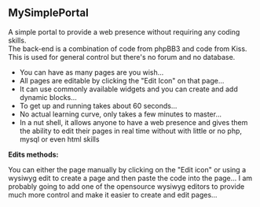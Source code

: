 MySimplePortal
--------------

A simple portal to provide a web presence without requiring any coding skills.   
The back-end is a combination of code from phpBB3 and code from Kiss.  
This is used for general control but there's no forum and no database.

* You can have as many pages are you wish...
* All pages are editable by clicking the "Edit Icon" on that page...
* It can use commonly available widgets and you can create and add dynamic blocks...
* To get up and running takes about 60 seconds...
* No actual learning curve, only takes a few minutes to master...
* In a nut shell, it allows anyone to have a web presence and gives them the ability to edit their pages in real time without with little or no php, mysql or even html skills

**Edits methods:**

You can either the page manually by clicking on the "Edit icon" or using a wysiwyg edit to create a page and then paste the code into the page... I am probably going to add one of the opensource wysiwyg editors to provide much more control and make it easier to create and edit pages...